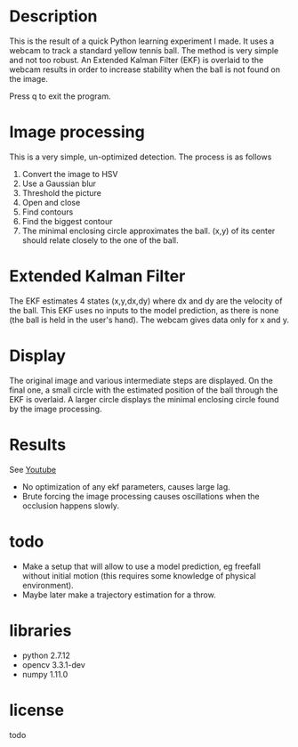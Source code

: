 # Description

This is the result of a quick Python learning experiment I made. It uses a webcam to track a standard yellow tennis ball. The method is very simple and not too robust. An Extended Kalman Filter (EKF) is overlaid to the webcam results in order to increase stability when the ball is not found on the image. 

Press q to exit the program.


# Image processing

This is a very simple, un-optimized detection. The process is as follows

1. Convert the image to HSV
2. Use a Gaussian blur
3. Threshold the picture
4. Open and close
5. Find contours
6. Find the biggest contour
7. The minimal enclosing circle approximates the ball. (x,y) of its center should relate closely to the one of the ball.


# Extended Kalman Filter

The EKF estimates 4 states (x,y,dx,dy) where dx and dy are the velocity of the ball. This EKF uses no inputs to the model prediction, as there is none (the ball is held in the user's hand). The webcam gives data only for x and y.



# Display 

The original image and various intermediate steps are displayed. On the final one, a small circle with the estimated position of the ball through the EKF is overlaid. A larger circle displays the minimal enclosing circle found by the image processing.


# Results

See [Youtube](https://youtu.be/uz0bcjCO1zg)

- No optimization of any ekf parameters, causes large lag.
- Brute forcing the image processing causes oscillations when the occlusion happens slowly.

# todo

- Make a setup that will allow to use a model prediction, eg freefall without initial motion (this requires some knowledge of physical environment). 
- Maybe later make a trajectory estimation for a throw.


# libraries

- python 2.7.12 
- opencv 3.3.1-dev
- numpy 1.11.0

# license

todo


